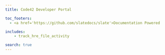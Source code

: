 ```yaml
---
title: Code42 Developer Portal

toc_footers:
  - <a href='https://github.com/slatedocs/slate'>Documentation Powered by Slate</a>

includes:
    - track_hre_file_activity

search: true
---
```


